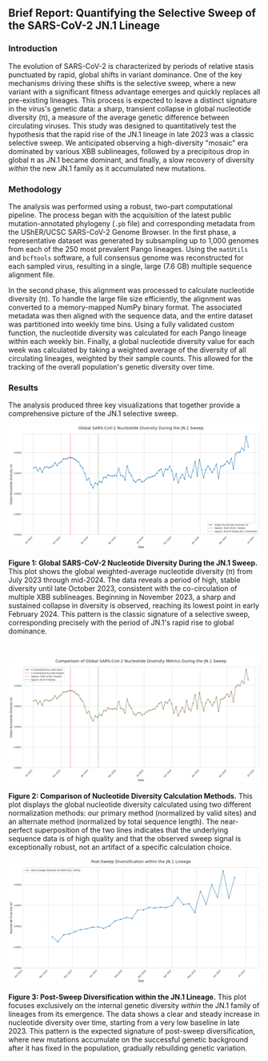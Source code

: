 ## **Brief Report: Quantifying the Selective Sweep of the SARS-CoV-2 JN.1 Lineage**

### **Introduction**

The evolution of SARS-CoV-2 is characterized by periods of relative stasis punctuated by rapid, global shifts in variant dominance. One of the key mechanisms driving these shifts is the selective sweep, where a new variant with a significant fitness advantage emerges and quickly replaces all pre-existing lineages. This process is expected to leave a distinct signature in the virus's genetic data: a sharp, transient collapse in global nucleotide diversity (π), a measure of the average genetic difference between circulating viruses. This study was designed to quantitatively test the hypothesis that the rapid rise of the JN.1 lineage in late 2023 was a classic selective sweep. We anticipated observing a high-diversity "mosaic" era dominated by various XBB sublineages, followed by a precipitous drop in global π as JN.1 became dominant, and finally, a slow recovery of diversity *within* the new JN.1 family as it accumulated new mutations.

### **Methodology**

The analysis was performed using a robust, two-part computational pipeline. The process began with the acquisition of the latest public mutation-annotated phylogeny (`.pb` file) and corresponding metadata from the UShER/UCSC SARS-CoV-2 Genome Browser. In the first phase, a representative dataset was generated by subsampling up to 1,000 genomes from each of the 250 most prevalent Pango lineages. Using the `matUtils` and `bcftools` software, a full consensus genome was reconstructed for each sampled virus, resulting in a single, large (7.6 GB) multiple sequence alignment file.

In the second phase, this alignment was processed to calculate nucleotide diversity (π). To handle the large file size efficiently, the alignment was converted to a memory-mapped NumPy binary format. The associated metadata was then aligned with the sequence data, and the entire dataset was partitioned into weekly time bins. Using a fully validated custom function, the nucleotide diversity was calculated for each Pango lineage within each weekly bin. Finally, a global nucleotide diversity value for each week was calculated by taking a weighted average of the diversity of all circulating lineages, weighted by their sample counts. This allowed for the tracking of the overall population's genetic diversity over time.

### **Results**

The analysis produced three key visualizations that together provide a comprehensive picture of the JN.1 selective sweep.

![Figure 1: Global Nucleotide Diversity During the JN.1 Sweep](./results/global_sweep.png)

**Figure 1: Global SARS-CoV-2 Nucleotide Diversity During the JN.1 Sweep.** This plot shows the global weighted-average nucleotide diversity (π) from July 2023 through mid-2024. The data reveals a period of high, stable diversity until late October 2023, consistent with the co-circulation of multiple XBB sublineages. Beginning in November 2023, a sharp and sustained collapse in diversity is observed, reaching its lowest point in early February 2024. This pattern is the classic signature of a selective sweep, corresponding precisely with the period of JN.1's rapid rise to global dominance.

<br>

![Figure 2: Comparison of Nucleotide Diversity Calculation Methods](./results/global_sweep_alt.png)

**Figure 2: Comparison of Nucleotide Diversity Calculation Methods.** This plot displays the global nucleotide diversity calculated using two different normalization methods: our primary method (normalized by valid sites) and an alternate method (normalized by total sequence length). The near-perfect superposition of the two lines indicates that the underlying sequence data is of high quality and that the observed sweep signal is exceptionally robust, not an artifact of a specific calculation choice.

![Figure 3: Intra-Lineage Diversity within the JN.1 Family](./results/intra_lineage_diversification.png)

**Figure 3: Post-Sweep Diversification within the JN.1 Lineage.** This plot focuses exclusively on the internal genetic diversity *within* the JN.1 family of lineages from its emergence. The data shows a clear and steady increase in nucleotide diversity over time, starting from a very low baseline in late 2023. This pattern is the expected signature of post-sweep diversification, where new mutations accumulate on the successful genetic background after it has fixed in the population, gradually rebuilding genetic variation.